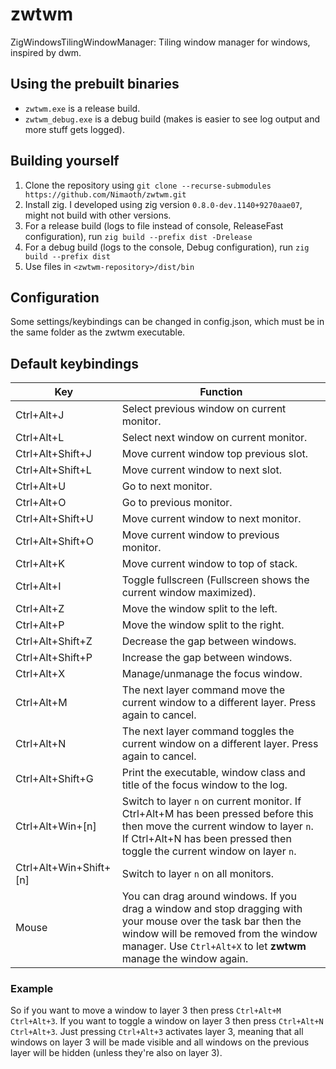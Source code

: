 # zwtwm
ZigWindowsTilingWindowManager: Tiling window manager for windows, inspired by dwm.

## Using the prebuilt binaries
- `zwtwm.exe` is a release build.
- `zwtwm_debug.exe` is a debug build (makes is easier to see log output and more stuff gets logged).

## Building yourself
1. Clone the repository using `git clone --recurse-submodules https://github.com/Nimaoth/zwtwm.git`
2. Install zig.  I developed using zig version `0.8.0-dev.1140+9270aae07`, might not build with other versions.
3. For a release build (logs to file instead of console, ReleaseFast configuration), run `zig build --prefix dist -Drelease`
4. For a debug build (logs to the console, Debug configuration), run `zig build --prefix dist`
5. Use files in `<zwtwm-repository>/dist/bin`

## Configuration
Some settings/keybindings can be changed in config.json, which must be in the same folder as the zwtwm executable.

## Default keybindings
| Key               | Function    |
| -----------       | ----------- |
| Ctrl+Alt+J        | Select previous window on current monitor. |
| Ctrl+Alt+L        | Select next window on current monitor. |
| Ctrl+Alt+Shift+J  | Move current window top previous slot. |
| Ctrl+Alt+Shift+L  | Move current window to next slot. |
| Ctrl+Alt+U        | Go to next monitor. |
| Ctrl+Alt+O        | Go to previous monitor. |
| Ctrl+Alt+Shift+U  | Move current window to next monitor. |
| Ctrl+Alt+Shift+O  | Move current window to previous monitor. |
| Ctrl+Alt+K        | Move current window to top of stack. |
| Ctrl+Alt+I        | Toggle fullscreen (Fullscreen shows the current window maximized). |
| Ctrl+Alt+Z        | Move the window split to the left. |
| Ctrl+Alt+P        | Move the window split to the right. |
| Ctrl+Alt+Shift+Z  | Decrease the gap between windows. |
| Ctrl+Alt+Shift+P  | Increase the gap between windows. |
| Ctrl+Alt+X        | Manage/unmanage the focus window. |
| Ctrl+Alt+M        | The next layer command move the current window to a different layer. Press again to cancel. |
| Ctrl+Alt+N        | The next layer command toggles the current window on a different layer. Press again to cancel. |
| Ctrl+Alt+Shift+G  | Print the executable, window class and title of the focus window to the log. |
| Ctrl+Alt+Win+[n]  | Switch to layer `n` on current monitor. If Ctrl+Alt+M has been pressed before this then move the current window to layer `n`. If Ctrl+Alt+N has been pressed then toggle the current window on layer `n`. |
| Ctrl+Alt+Win+Shift+[n] | Switch to layer `n` on all monitors. |
| Mouse             | You can drag around windows. If you drag a window and stop dragging with your mouse over the task bar then the window will be removed from the window manager. Use `Ctrl+Alt+X` to let **zwtwm** manage the window again. |

### Example
So if you want to move a window to layer 3 then press `Ctrl+Alt+M` `Ctrl+Alt+3`.
If you want to toggle a window on layer 3 then press `Ctrl+Alt+N` `Ctrl+Alt+3`.
Just pressing `Ctrl+Alt+3` activates layer 3, meaning that all windows on layer 3 will be made visible and all windows on the previous layer will be hidden (unless they're also on layer 3).

